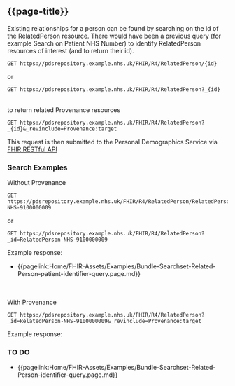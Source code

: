 ## {{page-title}}

Existing relationships for a person can be found by searching on the id of the RelatedPerson resource. There would have been a previous query (for example Search on Patient NHS Number) to identify RelatedPerson resources of interest (and to return their id).

```
GET https://pdsrepository.example.nhs.uk/FHIR/R4/RelatedPerson/{id}
```
or
```
GET https://pdsrepository.example.nhs.uk/FHIR/R4/RelatedPerson?_{id}
```
<br/>to return related Provenance resources
```
GET https://pdsrepository.example.nhs.uk/FHIR/R4/RelatedPerson?_{id}&_revinclude=Provenance:target

```
This request is then submitted to the Personal Demographics Service via [FHIR RESTful API](https://hl7.org/fhir/R4/http.html)  


### Search Examples

Without Provenance
```
GET https://pdsrepository.example.nhs.uk/FHIR/R4/RelatedPerson/RelatedPerson-NHS-9100000009
```
or
```
GET https://pdsrepository.example.nhs.uk/FHIR/R4/RelatedPerson?_id=RelatedPerson-NHS-9100000009
```
Example response:
- {{pagelink:Home/FHIR-Assets/Examples/Bundle-Searchset-Related-Person-patient-identifier-query.page.md}}

<br/><br/>
With Provenance
```
GET https://pdsrepository.example.nhs.uk/FHIR/R4/RelatedPerson?_id=RelatedPerson-NHS-9100000009&_revinclude=Provenance:target
```
Example response:
### TO DO ###
- {{pagelink:Home/FHIR-Assets/Examples/Bundle-Searchset-Related-Person-identifier-query.page.md}} 
